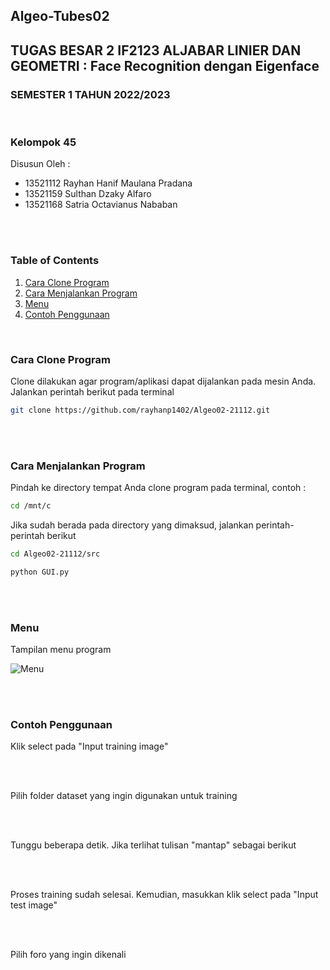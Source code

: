 ## Algeo-Tubes02
## TUGAS BESAR 2 IF2123 ALJABAR LINIER DAN GEOMETRI : Face Recognition dengan Eigenface
### SEMESTER 1 TAHUN 2022/2023
<br>

### Kelompok 45
 Disusun Oleh : 
 - 13521112 Rayhan Hanif Maulana Pradana
 - 13521159 Sulthan Dzaky Alfaro
 - 13521168 Satria Octavianus Nababan
<br>
<br>


### Table of Contents
  1. [Cara Clone Program](#cara-clone-program)
  2. [Cara Menjalankan Program](#cara-menjalankan-program)
  3. [Menu](#menu)
  4. [Contoh Penggunaan](#contoh-penggunaan)

<br>

### Cara Clone Program
Clone dilakukan agar program/aplikasi dapat dijalankan pada mesin Anda.
Jalankan perintah berikut pada terminal

```sh
git clone https://github.com/rayhanp1402/Algeo02-21112.git
```
<br>

<br>

### Cara Menjalankan Program
Pindah ke directory tempat Anda clone program pada terminal, contoh :

```sh
cd /mnt/c
```

Jika sudah berada pada directory yang dimaksud, jalankan perintah-perintah berikut

```sh
cd Algeo02-21112/src

python GUI.py
```

<br>

<br>

### Menu
Tampilan menu program
<br>

![Menu](https://cdn.discordapp.com/attachments/865154167169351730/1043844516467183716/face_recognition_app.jpg)

<br>

<br>

### Contoh Penggunaan
Klik select pada "Input training image"

<br>



<br>

Pilih folder dataset yang ingin digunakan untuk training

<br>



<br>

Tunggu beberapa detik. Jika terlihat tulisan "mantap" sebagai berikut

<br>



<br>

Proses training sudah selesai. Kemudian, masukkan klik select pada "Input test image"

<br>



<br>

Pilih foro yang ingin dikenali

<br>